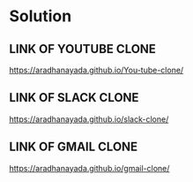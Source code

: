 # Solution
## **LINK OF YOUTUBE CLONE**
 https://aradhanayada.github.io/You-tube-clone/
## **LINK OF SLACK CLONE** 
https://aradhanayada.github.io/slack-clone/
## **LINK OF GMAIL CLONE**
 https://aradhanayada.github.io/gmail-clone/